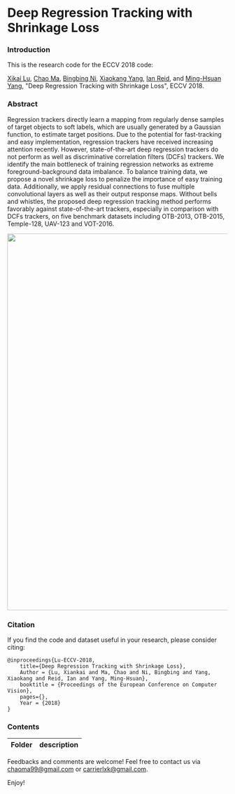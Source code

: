 
# Deep Regression Tracking with Shrinkage Loss

### Introduction

This is the research code for the ECCV 2018 code: 

[Xikai Lu](https://github.com/carrierlxk),  [Chao Ma](https://sites.google.com/site/chaoma99/), [Bingbing Ni](https://scholar.google.com/citations?user=eUbmKwYAAAAJ&hl=en), [Xiaokang Yang](http://english.seiee.sjtu.edu.cn/english/detail/842_802.htm), [Ian Reid](https://cs.adelaide.edu.au/~ianr/), and [Ming-Hsuan Yang](http://faculty.ucmerced.edu/mhyang/), "Deep Regression Tracking with Shrinkage Loss", ECCV 2018. 

### Abstract
Regression trackers directly learn a mapping from regularly dense samples of target objects to soft labels, which are usually generated by a Gaussian function, to estimate target positions. Due to the potential for fast-tracking and easy implementation, regression trackers have received increasing attention recently. However, state-of-the-art deep regression trackers do not perform as well as discriminative correlation filters (DCFs) trackers. We identify the main bottleneck of training regression networks as extreme foreground-background data imbalance. To balance training data, we propose a novel shrinkage loss to penalize the importance of easy training data.  Additionally, we apply residual connections to fuse multiple convolutional layers as well as their output response maps. Without bells and whistles, the proposed deep regression tracking method performs favorably against state-of-the-art trackers, especially in comparison with DCFs trackers, on five benchmark datasets including OTB-2013, OTB-2015, Temple-128, UAV-123 and VOT-2016.


<img src="https://sites.google.com/site/chaoma99/home/eccv18_dslt.png" width="860" />


### Citation

If you find the code and dataset useful in your research, please consider citing:


    @inproceedings{Lu-ECCV-2018,
        title={Deep Regression Tracking with Shrinkage Loss},
        Author = {Lu, Xiankai and Ma, Chao and Ni, Bingbing and Yang, Xiaokang and Reid, Ian and Yang, Ming-Hsuan},
        booktitle = {Proceedings of the European Conference on Computer Vision},
        pages={},
        Year = {2018}
    }

### Contents
|  Folder    | description |
| ---|---|

Feedbacks and comments are welcome! Feel free to contact us via [chaoma99@gmail.com](mailto:chaoma99@gmail.com) or [carrierlxk@gmail.com](mailto:carrierlxk@gmail.com).

Enjoy!

